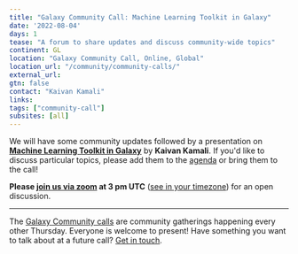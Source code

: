 ```yaml
---
title: "Galaxy Community Call: Machine Learning Toolkit in Galaxy"
date: '2022-08-04'
days: 1
tease: "A forum to share updates and discuss community-wide topics"
continent: GL
location: "Galaxy Community Call, Online, Global"
location_url: "/community/community-calls/"
external_url:
gtn: false
contact: "Kaivan Kamali"
links:
tags: ["community-call"]
subsites: [all]
---
```


We will have some community updates followed by a presentation on [**Machine Learning Toolkit in Galaxy**]() by **Kaivan Kamali**. If you'd like to discuss particular topics, please add them to the [agenda](https://docs.google.com/document/d/1PYUnO_td7f-l0fxRYDn8D6ER7W6eY-E9mUx8ErT8kJ4/edit?usp=sharing) or bring them to the call!

**Please [join us via zoom](https://zoom.us/j/93232917829?pwd=NThHTkdDYmFTRExuV0VvaE1vRmZ1UT09) at 3 pm UTC** ([see in your timezone](https://www.timeanddate.com/worldclock/fixedtime.html?msg=Galaxy+community+call&iso=20220904T15)) for an open discussion.


---

The [Galaxy Community calls](/community/community-calls/) are community gatherings happening every other Thursday. Everyone is welcome to present! Have something you want to talk about at a future call? [Get in touch](mailto:outreach@galaxyproject.org).
